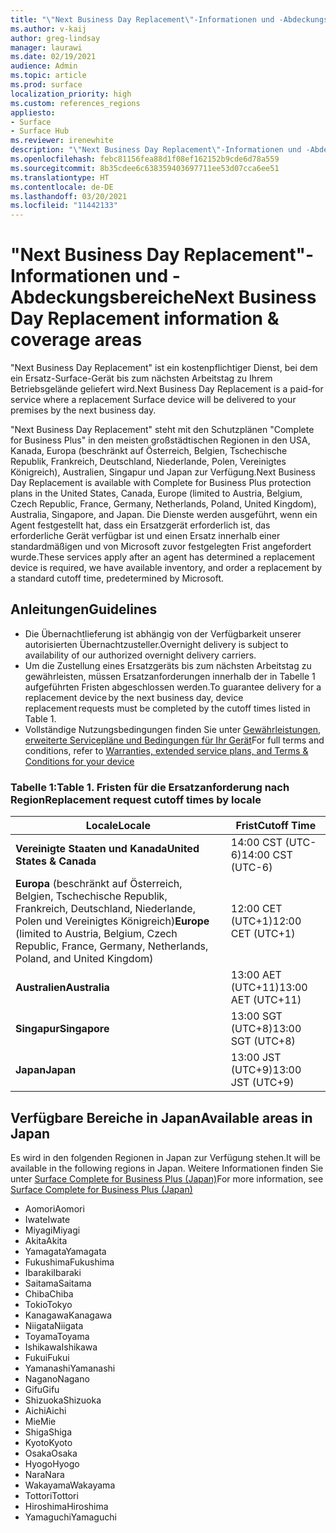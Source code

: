 ```yaml
---
title: "\"Next Business Day Replacement\"-Informationen und -Abdeckungsbereiche"
ms.author: v-kaij
author: greg-lindsay
manager: laurawi
ms.date: 02/19/2021
audience: Admin
ms.topic: article
ms.prod: surface
localization_priority: high
ms.custom: references_regions
appliesto:
- Surface
- Surface Hub
ms.reviewer: irenewhite
description: "\"Next Business Day Replacement\"-Informationen und -Abdeckungsbereiche"
ms.openlocfilehash: febc81156fea88d1f08ef162152b9cde6d78a559
ms.sourcegitcommit: 8b35cdee6c638359403697711ee53d07cca6ee51
ms.translationtype: HT
ms.contentlocale: de-DE
ms.lasthandoff: 03/20/2021
ms.locfileid: "11442133"
---
```

# <a name="next-business-day-replacement-information--coverage-areas"></a><span data-ttu-id="e6148-103">"Next Business Day Replacement"-Informationen und -Abdeckungsbereiche</span><span class="sxs-lookup"><span data-stu-id="e6148-103">Next Business Day Replacement information & coverage areas</span></span>

<span data-ttu-id="e6148-104">"Next Business Day Replacement" ist ein kostenpflichtiger Dienst, bei dem ein Ersatz-Surface-Gerät bis zum nächsten Arbeitstag zu Ihrem Betriebsgelände geliefert wird.</span><span class="sxs-lookup"><span data-stu-id="e6148-104">Next Business Day Replacement is a paid-for service where a replacement Surface device will be delivered to your premises by the next business day.</span></span> 

<span data-ttu-id="e6148-105">"Next Business Day Replacement" steht mit den Schutzplänen "Complete for Business Plus" in den meisten großstädtischen Regionen in den USA, Kanada, Europa (beschränkt auf Österreich, Belgien, Tschechische Republik, Frankreich, Deutschland, Niederlande, Polen, Vereinigtes Königreich), Australien, Singapur und Japan zur Verfügung.</span><span class="sxs-lookup"><span data-stu-id="e6148-105">Next Business Day Replacement is available with Complete for Business Plus protection plans in the United States, Canada, Europe (limited to Austria, Belgium, Czech Republic, France, Germany, Netherlands, Poland, United Kingdom), Australia, Singapore, and Japan.</span></span> <span data-ttu-id="e6148-106">Die Dienste werden ausgeführt, wenn ein Agent festgestellt hat, dass ein Ersatzgerät erforderlich ist, das erforderliche Gerät verfügbar ist und einen Ersatz innerhalb einer standardmäßigen und von Microsoft zuvor festgelegten Frist angefordert wurde.</span><span class="sxs-lookup"><span data-stu-id="e6148-106">These services apply after an agent has determined a replacement device is required, we have available inventory, and order a replacement by a standard cutoff time, predetermined by Microsoft.</span></span> 

## <a name="guidelines"></a><span data-ttu-id="e6148-107">Anleitungen</span><span class="sxs-lookup"><span data-stu-id="e6148-107">Guidelines</span></span>

- <span data-ttu-id="e6148-108">Die Übernachtlieferung ist abhängig von der Verfügbarkeit unserer autorisierten Übernachtzusteller.</span><span class="sxs-lookup"><span data-stu-id="e6148-108">Overnight delivery is subject to availability of our authorized overnight delivery carriers.</span></span>
- <span data-ttu-id="e6148-109">Um die Zustellung eines Ersatzgeräts bis zum nächsten Arbeitstag zu gewährleisten, müssen Ersatzanforderungen innerhalb der in Tabelle 1 aufgeführten Fristen abgeschlossen werden.</span><span class="sxs-lookup"><span data-stu-id="e6148-109">To guarantee delivery for a replacement device by the next business day, device replacement requests must be completed by the cutoff times listed in Table 1.</span></span> 
- <span data-ttu-id="e6148-110">Vollständige Nutzungsbedingungen finden Sie unter [Gewährleistungen, erweiterte Servicepläne und Bedingungen für Ihr Gerät](https://support.microsoft.com/topic/warranties-extended-service-plans-and-terms-conditions-for-your-device-eedf7a23-84a7-1a47-480b-0e10503eedf5)</span><span class="sxs-lookup"><span data-stu-id="e6148-110">For full terms and conditions, refer to [Warranties, extended service plans, and Terms & Conditions for your device](https://support.microsoft.com/topic/warranties-extended-service-plans-and-terms-conditions-for-your-device-eedf7a23-84a7-1a47-480b-0e10503eedf5)</span></span>

### <a name="table-1-replacement-request-cutoff-times-by-locale"></a><span data-ttu-id="e6148-111">Tabelle 1:</span><span class="sxs-lookup"><span data-stu-id="e6148-111">Table 1.</span></span> <span data-ttu-id="e6148-112">Fristen für die Ersatzanforderung nach Region</span><span class="sxs-lookup"><span data-stu-id="e6148-112">Replacement request cutoff times by locale</span></span>

| <span data-ttu-id="e6148-113">Locale</span><span class="sxs-lookup"><span data-stu-id="e6148-113">Locale</span></span>                                                                                                    | <span data-ttu-id="e6148-114">Frist</span><span class="sxs-lookup"><span data-stu-id="e6148-114">Cutoff Time</span></span> |
| -------------------------------------------------------------------------------------------------------------- | --------------- |
| **<span data-ttu-id="e6148-115">Vereinigte Staaten und Kanada</span><span class="sxs-lookup"><span data-stu-id="e6148-115">United States & Canada</span></span>**                                                                                     | <span data-ttu-id="e6148-116">14:00 CST    (UTC-6)</span><span class="sxs-lookup"><span data-stu-id="e6148-116">14:00 CST    (UTC-6)</span></span>      |
| <span data-ttu-id="e6148-117">**Europa** (beschränkt auf Österreich, Belgien, Tschechische Republik, Frankreich, Deutschland, Niederlande, Polen und Vereinigtes Königreich)</span><span class="sxs-lookup"><span data-stu-id="e6148-117">**Europe** (limited to Austria, Belgium, Czech Republic, France, Germany, Netherlands, Poland, and United Kingdom)</span></span> | <span data-ttu-id="e6148-118">12:00 CET   (UTC+1)</span><span class="sxs-lookup"><span data-stu-id="e6148-118">12:00 CET   (UTC+1)</span></span>     |
| **<span data-ttu-id="e6148-119">Australien</span><span class="sxs-lookup"><span data-stu-id="e6148-119">Australia</span></span>**                                                                                                  | <span data-ttu-id="e6148-120">13:00 AET   (UTC+11)</span><span class="sxs-lookup"><span data-stu-id="e6148-120">13:00 AET   (UTC+11)</span></span>    |
| **<span data-ttu-id="e6148-121">Singapur</span><span class="sxs-lookup"><span data-stu-id="e6148-121">Singapore</span></span>**                                                                                                  | <span data-ttu-id="e6148-122">13:00 SGT    (UTC+8)</span><span class="sxs-lookup"><span data-stu-id="e6148-122">13:00 SGT    (UTC+8)</span></span>   |
| **<span data-ttu-id="e6148-123">Japan</span><span class="sxs-lookup"><span data-stu-id="e6148-123">Japan</span></span>**                                                                                                      | <span data-ttu-id="e6148-124">13:00 JST    (UTC+9)</span><span class="sxs-lookup"><span data-stu-id="e6148-124">13:00 JST    (UTC+9)</span></span>   |


##  <a name="available-areas-in-japan"></a><span data-ttu-id="e6148-125">Verfügbare Bereiche in Japan</span><span class="sxs-lookup"><span data-stu-id="e6148-125">Available areas in Japan</span></span> 

<span data-ttu-id="e6148-126">Es wird in den folgenden Regionen in Japan zur Verfügung stehen.</span><span class="sxs-lookup"><span data-stu-id="e6148-126">It will be available in the following regions in Japan.</span></span> <span data-ttu-id="e6148-127">Weitere Informationen finden Sie unter [Surface Complete for Business Plus (Japan)](https://cdn.techcommunity.microsoft.com/assets/Surface/jp-next-day-replace-surface.pdf)</span><span class="sxs-lookup"><span data-stu-id="e6148-127">For more information, see [Surface Complete for Business Plus (Japan)](https://cdn.techcommunity.microsoft.com/assets/Surface/jp-next-day-replace-surface.pdf)</span></span>

- <span data-ttu-id="e6148-128">Aomori</span><span class="sxs-lookup"><span data-stu-id="e6148-128">Aomori</span></span>
- <span data-ttu-id="e6148-129">Iwate</span><span class="sxs-lookup"><span data-stu-id="e6148-129">Iwate</span></span>
- <span data-ttu-id="e6148-130">Miyagi</span><span class="sxs-lookup"><span data-stu-id="e6148-130">Miyagi</span></span>
- <span data-ttu-id="e6148-131">Akita</span><span class="sxs-lookup"><span data-stu-id="e6148-131">Akita</span></span>
- <span data-ttu-id="e6148-132">Yamagata</span><span class="sxs-lookup"><span data-stu-id="e6148-132">Yamagata</span></span>
- <span data-ttu-id="e6148-133">Fukushima</span><span class="sxs-lookup"><span data-stu-id="e6148-133">Fukushima</span></span>
- <span data-ttu-id="e6148-134">Ibaraki</span><span class="sxs-lookup"><span data-stu-id="e6148-134">Ibaraki</span></span>
- <span data-ttu-id="e6148-135">Saitama</span><span class="sxs-lookup"><span data-stu-id="e6148-135">Saitama</span></span>
- <span data-ttu-id="e6148-136">Chiba</span><span class="sxs-lookup"><span data-stu-id="e6148-136">Chiba</span></span>
- <span data-ttu-id="e6148-137">Tokio</span><span class="sxs-lookup"><span data-stu-id="e6148-137">Tokyo</span></span>
- <span data-ttu-id="e6148-138">Kanagawa</span><span class="sxs-lookup"><span data-stu-id="e6148-138">Kanagawa</span></span>
- <span data-ttu-id="e6148-139">Niigata</span><span class="sxs-lookup"><span data-stu-id="e6148-139">Niigata</span></span>
- <span data-ttu-id="e6148-140">Toyama</span><span class="sxs-lookup"><span data-stu-id="e6148-140">Toyama</span></span>
- <span data-ttu-id="e6148-141">Ishikawa</span><span class="sxs-lookup"><span data-stu-id="e6148-141">Ishikawa</span></span>
- <span data-ttu-id="e6148-142">Fukui</span><span class="sxs-lookup"><span data-stu-id="e6148-142">Fukui</span></span>
- <span data-ttu-id="e6148-143">Yamanashi</span><span class="sxs-lookup"><span data-stu-id="e6148-143">Yamanashi</span></span>
- <span data-ttu-id="e6148-144">Nagano</span><span class="sxs-lookup"><span data-stu-id="e6148-144">Nagano</span></span>
- <span data-ttu-id="e6148-145">Gifu</span><span class="sxs-lookup"><span data-stu-id="e6148-145">Gifu</span></span>
- <span data-ttu-id="e6148-146">Shizuoka</span><span class="sxs-lookup"><span data-stu-id="e6148-146">Shizuoka</span></span>
- <span data-ttu-id="e6148-147">Aichi</span><span class="sxs-lookup"><span data-stu-id="e6148-147">Aichi</span></span>
- <span data-ttu-id="e6148-148">Mie</span><span class="sxs-lookup"><span data-stu-id="e6148-148">Mie</span></span>
- <span data-ttu-id="e6148-149">Shiga</span><span class="sxs-lookup"><span data-stu-id="e6148-149">Shiga</span></span>
- <span data-ttu-id="e6148-150">Kyoto</span><span class="sxs-lookup"><span data-stu-id="e6148-150">Kyoto</span></span>
- <span data-ttu-id="e6148-151">Osaka</span><span class="sxs-lookup"><span data-stu-id="e6148-151">Osaka</span></span>
- <span data-ttu-id="e6148-152">Hyogo</span><span class="sxs-lookup"><span data-stu-id="e6148-152">Hyogo</span></span>
- <span data-ttu-id="e6148-153">Nara</span><span class="sxs-lookup"><span data-stu-id="e6148-153">Nara</span></span>
- <span data-ttu-id="e6148-154">Wakayama</span><span class="sxs-lookup"><span data-stu-id="e6148-154">Wakayama</span></span>
- <span data-ttu-id="e6148-155">Tottori</span><span class="sxs-lookup"><span data-stu-id="e6148-155">Tottori</span></span>
- <span data-ttu-id="e6148-156">Hiroshima</span><span class="sxs-lookup"><span data-stu-id="e6148-156">Hiroshima</span></span>
- <span data-ttu-id="e6148-157">Yamaguchi</span><span class="sxs-lookup"><span data-stu-id="e6148-157">Yamaguchi</span></span>

